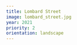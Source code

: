```yaml
---
title: Lombard Street
image: lombard_street.jpg
year: 2021
priority: 2
orientation: landscape
---
```

